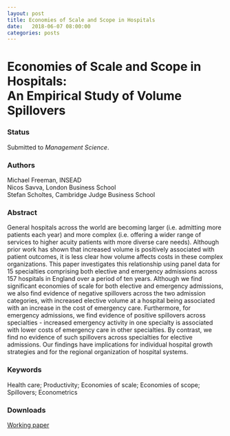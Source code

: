 ```yaml
---
layout: post
title: Economies of Scale and Scope in Hospitals
date:   2018-06-07 08:00:00
categories: posts
---
```


<h1 id="title">Economies of Scale and Scope in Hospitals:<br/>An Empirical Study of Volume Spillovers</h1>

### Status

Submitted to *Management Science*.

### Authors

Michael Freeman, INSEAD<br>
Nicos Savva, London Business School<br>
Stefan Scholtes, Cambridge Judge Business School

### Abstract

General hospitals across the world are becoming larger (i.e. admitting more patients each year) and more complex (i.e. offering a wider range of services to higher acuity patients with more diverse care needs). Although prior work has shown that increased volume is positively associated with patient outcomes, it is less clear how volume affects costs in these complex organizations. This paper investigates this relationship using panel data for 15 specialties comprising both elective and emergency admissions across 157 hospitals in England over a period of ten years. Although we find significant economies of scale for both elective and emergency admissions, we also find evidence of negative spillovers across the two admission categories, with increased elective volume at a hospital being associated with an increase in the cost of emergency care. Furthermore, for emergency admissions, we find evidence of positive spillovers across specialties - increased emergency activity in one specialty is associated with lower costs of emergency care in other specialties. By contrast, we find no evidence of such spillovers across specialties for elective admissions. Our findings have implications for individual hospital growth strategies and for the regional organization of hospital systems.

### Keywords

Health care; Productivity; Economies of scale; Economies of scope; Spillovers; Econometrics

### Downloads

[Working paper](/research/articles/hospitalscalescope_june2018.pdf)